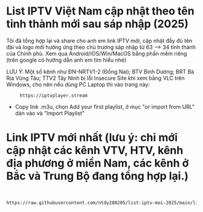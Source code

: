 # List IPTV Việt Nam cập nhật theo tên tỉnh thành mới sau sáp nhập (2025)

Tôi đã tổng hợp lại và share cho anh em link IPTV mới, cập nhật đầy đủ tên đài và logo mới hưởng ứng theo chủ trương sáp nhập từ 63 --> 34 tỉnh thành của Chính phủ. 
Xem qua Android/iOS/Win/MacOS bằng phần mềm riêng (trên google có hướng dẫn anh em tìm hiểu nhé)

LƯU Ý: Một số kênh như ĐN-NRTV1-2 (Đồng Nai); BTV Bình Dương; BRT Bà Rịa Vũng Tàu; TTV2 Tây Ninh bị lỗi Insecure Site khi xem bằng VLC trên Windows, cho nên nếu dùng PC Laptop thì vào trang này:

         https://iptvplayer.stream

- Copy link .m3u, chọn Add your first playlist, ở mục "or import from URL" dán vào và "Import Playlist"

  
# Link IPTV mới nhất (lưu ý: chỉ mới cập nhật các kênh VTV, HTV, kênh địa phương ở miền Nam, các kênh ở Bắc và Trung Bộ đang tổng hợp lại.)

```markdown


https://raw.githubusercontent.com/ntdy280205/list-iptv-moi-2025/main/list-iptv-moi-nhat-vn.m3u
